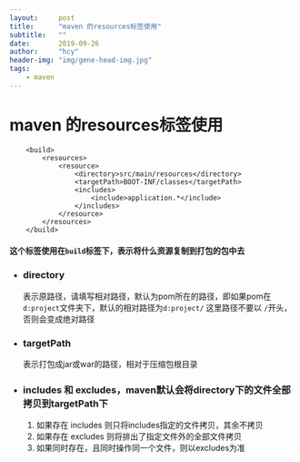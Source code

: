 ```yaml
---
layout:     post
title:      "maven 的resources标签使用"
subtitle:   ""
date:       2019-09-26
author:     "hcy"
header-img: "img/gene-head-img.jpg"
tags:
    - maven
---
```



# maven 的resources标签使用

```
 	<build>
        <resources>
            <resource>
                <directory>src/main/resources</directory>
                <targetPath>BOOT-INF/classes</targetPath>
                <includes>
                    <include>application.*</include>
                </includes>
            </resource>
        </resources>
    </build>

```


#### 这个标签使用在`build`标签下，表示将什么资源复制到打包的包中去

+ ### directory 
	表示原路径，请填写相对路径，默认为pom所在的路径，即如果pom在`d:project`文件夹下，默认的相对路径为`d:project/`  这里路径不要以 `/`开头，否则会变成绝对路径

+ ### targetPath 
	表示打包成jar或war的路径，相对于压缩包根目录



+  ###    includes 和 excludes，maven默认会将directory下的文件全部拷贝到targetPath下
	
	1. 如果存在 includes 则只将includes指定的文件拷贝，其余不拷贝
	2. 如果存在 excludes 则将排出了指定文件外的全部文件拷贝
	3. 如果同时存在，且同时操作同一个文件，则以excludes为准
